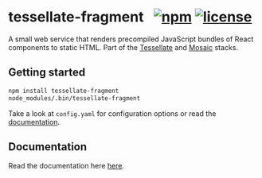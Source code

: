 # tessellate-fragment &nbsp; [![npm](https://img.shields.io/npm/v/tessellate-fragment.svg)](https://www.npmjs.com/package/tessellate-fragment) [![license](https://img.shields.io/github/license/zalando-incubator/tessellate.svg)](https://github.com/zalando-incubator/tessellate/tree/master/packages/tessellate-fragment)

A small web service that renders precompiled JavaScript bundles of React components to static HTML. Part of the [Tessellate](https://github.com/zalando-incubator/tessellate) and [Mosaic](https://www.mosaic9.org) stacks.

## Getting started

```bash
npm install tessellate-fragment
node_modules/.bin/tessellate-fragment
```

Take a look at `config.yaml` for configuration options or read the [documentation](https://zalando-incubator.github.io/tessellate/Configuration.html#tessellate-fragment).

## Documentation

Read the documentation here [here](https://zalando-incubator.github.io/tessellate/Fragment.html).

